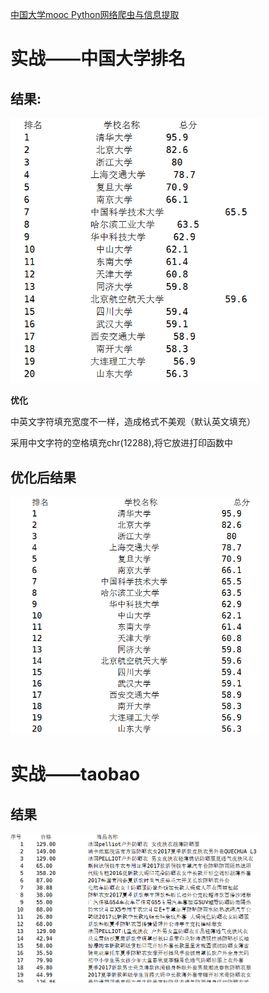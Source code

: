 
[中国大学mooc Python网络爬虫与信息提取](http://www.icourse163.org/course/BIT-1001870001)

# 实战——中国大学排名

## 结果:

<img src="shizhan1.png" width="400"/>

**优化**

中英文字符填充宽度不一样，造成格式不美观（默认英文填充）

采用中文字符的空格填充chr(12288),将它放进打印函数中


## 优化后结果

<img src="shizhan1_youhua.png" width="400"/>

# 实战——taobao 

## 结果

<img src="shizhan2_taobao.png" width="400"/>
